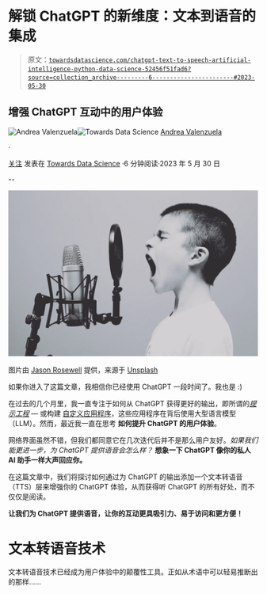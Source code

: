 # 解锁 ChatGPT 的新维度：文本到语音的集成

> 原文：[`towardsdatascience.com/chatgpt-text-to-speech-artificial-intelligence-python-data-science-52456f51fad6?source=collection_archive---------6-----------------------#2023-05-30`](https://towardsdatascience.com/chatgpt-text-to-speech-artificial-intelligence-python-data-science-52456f51fad6?source=collection_archive---------6-----------------------#2023-05-30)

## 增强 ChatGPT 互动中的用户体验

[](https://medium.com/@andvalenzuela?source=post_page-----52456f51fad6--------------------------------)![Andrea Valenzuela](https://medium.com/@andvalenzuela?source=post_page-----52456f51fad6--------------------------------)[](https://towardsdatascience.com/?source=post_page-----52456f51fad6--------------------------------)![Towards Data Science](https://towardsdatascience.com/?source=post_page-----52456f51fad6--------------------------------) [Andrea Valenzuela](https://medium.com/@andvalenzuela?source=post_page-----52456f51fad6--------------------------------)

·

[关注](https://medium.com/m/signin?actionUrl=https%3A%2F%2Fmedium.com%2F_%2Fsubscribe%2Fuser%2Fa6f3f1654c3&operation=register&redirect=https%3A%2F%2Ftowardsdatascience.com%2Fchatgpt-text-to-speech-artificial-intelligence-python-data-science-52456f51fad6&user=Andrea+Valenzuela&userId=a6f3f1654c3&source=post_page-a6f3f1654c3----52456f51fad6---------------------post_header-----------) 发表在 [Towards Data Science](https://towardsdatascience.com/?source=post_page-----52456f51fad6--------------------------------) ·6 分钟阅读·2023 年 5 月 30 日[](https://medium.com/m/signin?actionUrl=https%3A%2F%2Fmedium.com%2F_%2Fvote%2Ftowards-data-science%2F52456f51fad6&operation=register&redirect=https%3A%2F%2Ftowardsdatascience.com%2Fchatgpt-text-to-speech-artificial-intelligence-python-data-science-52456f51fad6&user=Andrea+Valenzuela&userId=a6f3f1654c3&source=-----52456f51fad6---------------------clap_footer-----------)

--

[](https://medium.com/m/signin?actionUrl=https%3A%2F%2Fmedium.com%2F_%2Fbookmark%2Fp%2F52456f51fad6&operation=register&redirect=https%3A%2F%2Ftowardsdatascience.com%2Fchatgpt-text-to-speech-artificial-intelligence-python-data-science-52456f51fad6&source=-----52456f51fad6---------------------bookmark_footer-----------)![](img/37eb3c9be01fd0ffe01fc20efe3aef12.png)

图片由 [Jason Rosewell](https://unsplash.com/@jasonrosewell?utm_source=unsplash&utm_medium=referral&utm_content=creditCopyText) 提供，来源于 [Unsplash](https://unsplash.com/es/fotos/ASKeuOZqhYU?utm_source=unsplash&utm_medium=referral&utm_content=creditCopyText)

如果你进入了这篇文章，我相信你已经使用 ChatGPT 一段时间了。我也是 :)

在过去的几个月里，我一直专注于如何从 ChatGPT 获得更好的输出，即所谓的[*提示工程*](https://medium.com/gitconnected/improve-chatgpt-performance-prompt-engineering-data-science-artificial-intelligence-6fa3953bc5b6) *—* 或构建 [自定义应用程序](https://medium.com/towards-data-science/chatgpt-summarization-llms-chatgpt3-chatgpt4-artificial-intelligence-16cf0e3625ce)，这些应用程序在背后使用大型语言模型（LLM）。然而，最近我一直在思考 **如何提升 ChatGPT 的用户体验**。

网络界面虽然不错，但我们都同意它在几次迭代后并不是那么用户友好。*如果我们能更进一步，为 ChatGPT 提供语音会怎么样？* **想象一下 ChatGPT 像你的私人 AI 助手一样大声回应你。**

在这篇文章中，我们将探讨如何通过为 ChatGPT 的输出添加一个文本转语音（TTS）层来增强你的 ChatGPT 体验，从而获得听 ChatGPT 的所有好处，而不仅仅是阅读。

**让我们为 ChatGPT 提供语音，让你的互动更具吸引力、易于访问和更方便！**

# 文本转语音技术

文本转语音技术已经成为用户体验中的颠覆性工具。正如从术语中可以轻易推断出的那样……
